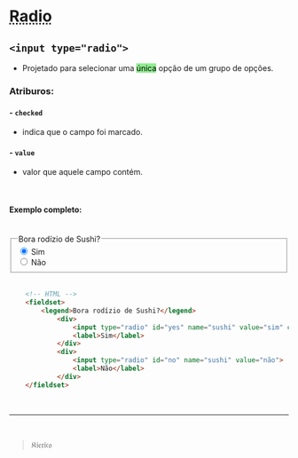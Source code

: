 # <abbr title="Também chamado de 'radio button' mesmo não sendo um botão.">Radio</abbr>

## `<input type="radio">`
* Projetado para selecionar uma <mark style="background-color: lightgreen">única</mark> opção de um grupo de opções.

### Atriburos:
#### - `checked`
* indica que o campo foi marcado.

#### - `value`
* valor que aquele campo contém.

<br>

#### Exemplo completo:

<br>

<fieldset>
    <legend>Bora rodízio de Sushi?</legend>
        <div>
            <input type="radio" id="yes" name="sushi" value="sim" checked>
            <label>Sim</label>
        </div>
        <div>
            <input type="radio" id="no" name="sushi" value="não">
            <label>Não</label>
        </div>
</fieldset>

<br>

```HTML
    <!-- HTML -->
    <fieldset>
        <legend>Bora rodízio de Sushi?</legend>
            <div>
                <input type="radio" id="yes" name="sushi" value="sim" checked>
                <label>Sim</label>
            </div>
            <div>
                <input type="radio" id="no" name="sushi" value="não">
                <label>Não</label>
            </div>
    </fieldset>
```

<br><hr><br>

>&Kfr;&ifr;&efr;&rfr;&ifr;&cfr;&ofr;

